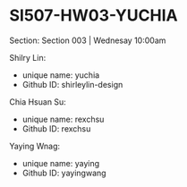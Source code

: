 # SI507-HW03-YUCHIA
Section: Section 003 | Wednesay 10:00am

Shilry Lin:
- unique name: yuchia
- Github ID: shirleylin-design


Chia Hsuan Su: 
- unique name: rexchsu
- Github ID: rexchsu

Yaying Wnag:
- unique name: yaying
- Github ID: yayingwang
